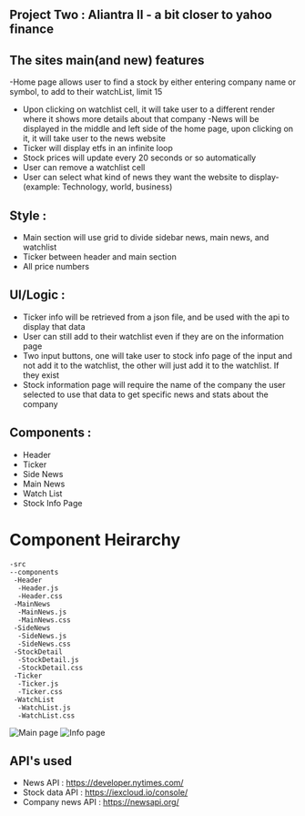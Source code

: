 ## Project Two : Aliantra II - a bit closer to yahoo finance

## The sites main(and new) features
-Home page allows user to find a stock by either entering company name or symbol, to add to their watchList, limit 15
- Upon clicking on watchlist cell, it will take user to a different render where it shows more details about that company
-News will be displayed in the middle and left side of the home page, upon clicking on it, it will take user to the news website 
- Ticker will display etfs in an infinite loop
- Stock prices will update every 20 seconds or so automatically
- User can remove a watchlist cell
- User can select what kind of news they want the website to display- (example: Technology, world, business)
## Style : 
- Main section will use grid to divide sidebar news, main news, and watchlist
- Ticker between header and main section
- All price numbers


## UI/Logic : 
- Ticker info will be retrieved from a json file, and be used with the api to display that data
- User can still add to their watchlist even if they are on the information page
- Two input buttons, one will take user to stock info page of the input and not add it to the watchlist, the other will just add it to the watchlist. If they exist
- Stock information page will require the name of the company the user selected to use that data to get specific news and stats about the company


## Components : 
- Header
- Ticker
- Side News
- Main News
- Watch List
- Stock Info Page

# Component Heirarchy
```
-src
--components
 -Header
  -Header.js
  -Header.css
 -MainNews
  -MainNews.js
  -MainNews.css
 -SideNews
  -SideNews.js
  -SideNews.css
 -StockDetail
  -StockDetail.js
  -StockDetail.css
 -Ticker
  -Ticker.js
  -Ticker.css
 -WatchList
  -WatchList.js
  -WatchList.css
  ```
![Main page]()
![Info page]()
## API's used
- News API : https://developer.nytimes.com/
- Stock data API : https://iexcloud.io/console/
- Company news API : https://newsapi.org/

